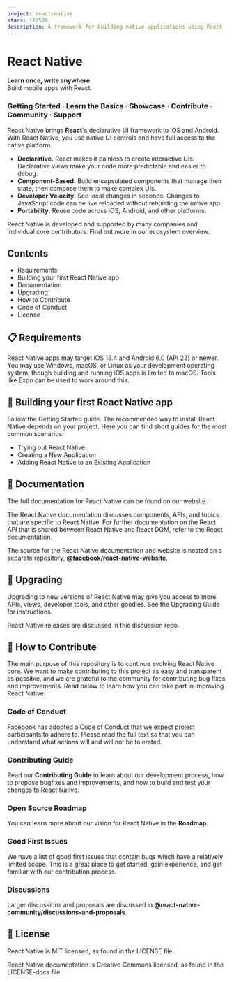 ```yaml
---
project: react-native
stars: 119530
description: A framework for building native applications using React
---
```


React Native
============

**Learn once, write anywhere:**  
Build mobile apps with React.

### Getting Started · Learn the Basics · Showcase · Contribute · Community · Support

React Native brings **React**'s declarative UI framework to iOS and Android. With React Native, you use native UI controls and have full access to the native platform.

-   **Declarative.** React makes it painless to create interactive UIs. Declarative views make your code more predictable and easier to debug.
-   **Component-Based.** Build encapsulated components that manage their state, then compose them to make complex UIs.
-   **Developer Velocity.** See local changes in seconds. Changes to JavaScript code can be live reloaded without rebuilding the native app.
-   **Portability.** Reuse code across iOS, Android, and other platforms.

React Native is developed and supported by many companies and individual core contributors. Find out more in our ecosystem overview.

Contents
--------

-   Requirements
-   Building your first React Native app
-   Documentation
-   Upgrading
-   How to Contribute
-   Code of Conduct
-   License

📋 Requirements
---------------

React Native apps may target iOS 13.4 and Android 6.0 (API 23) or newer. You may use Windows, macOS, or Linux as your development operating system, though building and running iOS apps is limited to macOS. Tools like Expo can be used to work around this.

🎉 Building your first React Native app
---------------------------------------

Follow the Getting Started guide. The recommended way to install React Native depends on your project. Here you can find short guides for the most common scenarios:

-   Trying out React Native
-   Creating a New Application
-   Adding React Native to an Existing Application

📖 Documentation
----------------

The full documentation for React Native can be found on our website.

The React Native documentation discusses components, APIs, and topics that are specific to React Native. For further documentation on the React API that is shared between React Native and React DOM, refer to the React documentation.

The source for the React Native documentation and website is hosted on a separate repository, **@facebook/react-native-website**.

🚀 Upgrading
------------

Upgrading to new versions of React Native may give you access to more APIs, views, developer tools, and other goodies. See the Upgrading Guide for instructions.

React Native releases are discussed in this discussion repo.

👏 How to Contribute
--------------------

The main purpose of this repository is to continue evolving React Native core. We want to make contributing to this project as easy and transparent as possible, and we are grateful to the community for contributing bug fixes and improvements. Read below to learn how you can take part in improving React Native.

### Code of Conduct

Facebook has adopted a Code of Conduct that we expect project participants to adhere to. Please read the full text so that you can understand what actions will and will not be tolerated.

### Contributing Guide

Read our **Contributing Guide** to learn about our development process, how to propose bugfixes and improvements, and how to build and test your changes to React Native.

### Open Source Roadmap

You can learn more about our vision for React Native in the **Roadmap**.

### Good First Issues

We have a list of good first issues that contain bugs which have a relatively limited scope. This is a great place to get started, gain experience, and get familiar with our contribution process.

### Discussions

Larger discussions and proposals are discussed in **@react-native-community/discussions-and-proposals**.

📄 License
----------

React Native is MIT licensed, as found in the LICENSE file.

React Native documentation is Creative Commons licensed, as found in the LICENSE-docs file.
